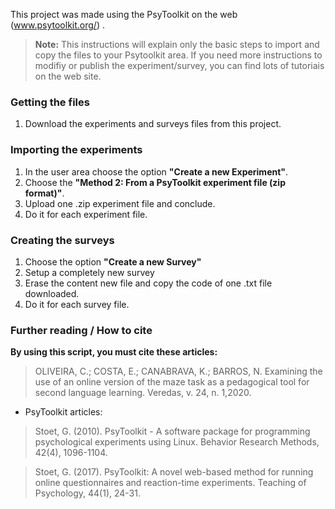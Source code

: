 This project was made using the PsyToolkit on the web (www.psytoolkit.org/) .

> **Note:**  This instructions will explain only the basic steps to import and copy the files to your Psytoolkit area. If you need more instructions to modifiy or publish the experiment/survey, you can find lots of tutoriais on the web site.

### Getting the files
1. Download the experiments and surveys files from this project.

### Importing the experiments
1.  In the user area choose the option **"Create a new Experiment"**.
2.  Choose the **"Method 2: From a PsyToolkit experiment file (zip format)"**.
3.  Upload one .zip experiment file and conclude.
4.  Do it for each experiment file.

### Creating the surveys
1.  Choose the option **"Create a new Survey"**
2.  Setup a completely new survey
3.  Erase the content new file and copy the code of one .txt file downloaded.
4.  Do it for each survey file.

### Further reading / How to cite
**By using this script, you must cite these articles:**

>OLIVEIRA, C.; COSTA, E.; CANABRAVA, K.; BARROS, N. Examining the use of an online version of the maze task as a pedagogical tool for second language learning. Veredas, v. 24, n. 1,2020.

- PsyToolkit articles:

>Stoet, G. (2010). PsyToolkit - A software package for programming psychological experiments using Linux. Behavior Research Methods, 42(4), 1096-1104.

>Stoet, G. (2017). PsyToolkit: A novel web-based method for running online questionnaires and reaction-time experiments. Teaching of Psychology, 44(1), 24-31.

